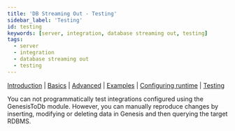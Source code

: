 ```yaml
---
title: 'DB Streaming Out - Testing'
sidebar_label: 'Testing'
id: testing
keywords: [server, integration, database streaming out, testing]
tags:
  - server
  - integration
  - database streaming out
  - testing
---
```


[Introduction](../../../../server/integration/database-streaming-out/introduction)  | [Basics](../../../../server/integration/database-streaming-out/basics) | [Advanced](../../../../server/integration/database-streaming-out/advanced) | [Examples](../../../../server/integration/database-streaming-out/examples) | [Configuring runtime](../../../../server/integration/database-streaming-out/configuring-runtime) | [Testing](../../../../server/integration/database-streaming-out/testing)

You can not programmatically test integrations configured using the GenesisToDb module. However,
you can manually reproduce changes by inserting, modifying or deleting data in Genesis and then querying the target RDBMS.
